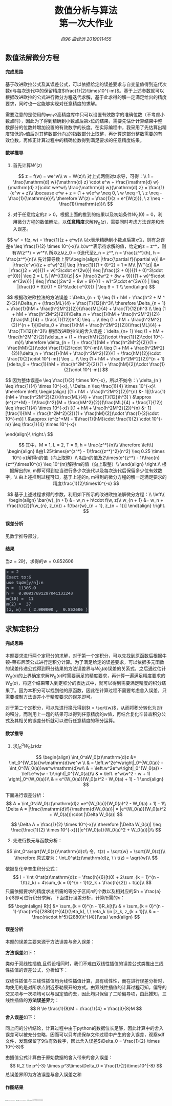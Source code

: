 <h1  align = "center" >数值分析与算法<br>第一次大作业 </h1>

<h6 align = "center">自96 曲世远 2019011455</h6>



## 数值法解微分方程

#### 完成思路

基于改进欧拉公式及其误差公式，可以依据给定的误差要求与自变量值得到迭代次数$n$与每次迭代中的保留精度$\frac{1}{2}\times10^{-m}$。基于上述参数就可以根据改进欧拉的公式进行微分方程迭代求解，基于此求得的解一定满足给出的精度要求，同时也一定能够实现对任意精度的求解。

需要注意的是使用的`gmpy2`高精度库中只可以设置有效数字的准确位数（不考虑小数点时），因此为了得到精确到小数点后第`x`位的结果，需要先估计计算结果中整数部分的位数并增加设置的有效数字的长度。在实际编程中，我采用了先估算出精度较低的`w`值后对其整数部分向`2`的指数部分上取整，再计算这部分整数需要的有效位数，再修正计算过程中的精确位数得到满足要求的任意精度结果。

#### 数学推导

1. 首先计算$W'(z)$

$$
z = f(w) = we^w\\
w = W(z)\\
对上式两侧对z求导，可得：\\
1 = \frac{\mathrm{d} w}{\mathrm{d} z} \cdot e^w + \frac{\mathrm{d} w}{\mathrm{d} z}\cdot we^w\\
\frac{\mathrm{d} w}{\mathrm{d} z} = \frac{1}{e^w + z}\\
\because e^w + z = (1 + w)e^w \neq 0, \ w \neq -1, \ z \neq -\frac{1}{\mathrm{e}}\\
\therefore W'(z) = \frac{1}{z + e^{W(z)}}, \ z \neq -\frac{1}{\mathrm{e}}\\
$$

2. 对于任意给定的$z > 0$，根据上面的推到的结果以及初始条件$W_0(0) = 0$，利用微分方程的数值解法，以**任意精度**求解$W_0(z)$，需要同时考虑方法误差和舍入误差。

$$
w' = f(z, w) = \frac{1}{z + e^w}\\
以x表示精确到小数点后第x位，则有总误差e \leq \frac{1}{2} \times 10^{-x}\\
以w^*表示待求解的值，给定的z = z^*，则有W(z^*) = w^*\\
所以z从z_0 = 0迭代至z_n = z^*, n = \frac{z^*}{h}, h = \frac{z^*}{n}\\
先计算导数上界\\\begin{align}
|\frac{\partial f}{\partial w}|  &= |\frac{e^w}{(z + e^w)^2}| \leq  |\frac{1}{(1 + 0)^2} = 1 = M\\
|W''(z)| &= |\frac{(2 + w)}{(1 + w)^3\cdot e^{2w}}| \leq |\frac{(2 + 0)}{(1 + 0)^3\cdot e^{0}}| \leq 2 = L \\
|W^{(3)}(z)| &=  |\frac{(2w^2 + 8w + 9)}{(1 + w)^5\cdot e^{3w})} | \leq |\frac{(2w^2 + 8w + 9)}{(1 + w)^5\cdot e^{3w})} | \leq |\frac{(0 + 9)}{(1 + 0)^5\cdot e^{0})} | \leq 9 = T \\ 
\end{align}
$$

$$
根据改进欧拉法的方法误差：\Delta_{n + 1} \leq (1 + hM + \frac{h^2 + M ^ 2}{2})\Delta_n + (\frac{ML}{4} + \frac{T}{12})h^3\\
\therefore \Delta_{n + 1} + \frac{1}{hM + \frac{h^2M^2}{2}}(\frac{ML}{4} + \frac{T}{12})h^3 \\ \leq (1 + hM + \frac{h^2M^2}{2})[\Delta_n + \frac{1}{hM + \frac{h^2M^2}{2}}(\frac{ML}{4} + \frac{T}{12})h^3] \leq ... \\
\leq (1 + hM + \frac{h^2M^2}{2})^{n + 1}[\Delta_0 + \frac{1}{hM + \frac{h^2M^2}{2}}(\frac{ML}{4} + \frac{T}{12})h^3]\\
根据改进欧拉法的舍入误差：\delta_{n+ 1} \leq (1 + hM + \frac{h^2M^2}{2})\delta_n + (1 + \frac{hM}{2})\cdot \frac{1}{2}\cdot 10^{-m}\\
\therefore \delta_{n + 1} + \frac{1}{hM + \frac{h^2M^2}{2}}(1 + \frac{hM}{2})\cdot \frac{1}{2}\cdot 10^{-m}\\
\leq (1 + hM + \frac{h^2M^2}{2})[\delta_n +  \frac{1}{hM + \frac{h^2M^2}{2}}(1 + \frac{hM}{2})\cdot \frac{1}{2}\cdot 10^{-m}] \leq ... \\
\leq (1 + hM + \frac{h^2M^2}{2})^{n + 1}[\delta_0 +  \frac{1}{hM + \frac{h^2M^2}{2}}(1 + \frac{hM}{2})\cdot \frac{1}{2}\cdot 10^{-m}]
$$

$$
因为整体误差e \leq \frac{1}{2} \times 10^{-x}，所以不妨令：\\
\delta_{n } \leq \frac{1}{4} \times 10^{-x}, \ \Delta_n \leq \frac{1}{4} \times 10^{-x}\\
\therefore 
\left\{
\begin{align}
 [(1 + hM + \frac{h^2M^2}{2})^{n} &- 1][\frac{1}{hM + \frac{h^2M^2}{2}}(\frac{ML}{4} + \frac{T}{12})h^3] \\
 &\approx (e^{z^*M} - 1)\frac{h^2}{M + \frac{hM^2}{2}}(\frac{ML}{4} + \frac{T}{12})
 \leq \frac{1}{4} \times 10^{-x}\\
[(1 + hM + \frac{h^2M^2}{2})^{n} &- 1][\frac{1}{hM + \frac{h^2M^2}{2}}(1 + \frac{hM}{2})\cdot \frac{1}{2}\cdot 10^{-m}] \\
&\approx (e^{z^*M} - 1)\frac{1}{hM}\cdot \frac{1}{2} \cdot 10^{-m}
\leq \frac{1}{4} \times 10^{-x}\\

\end{align}\\
\right.\\
$$

$$
其中，M = 1, L = 2, T = 9, h = \frac{z^*}{n}\\
\therefore \left\{
\begin{align}
&由1.25\times(e^{z^*} - 1)\frac{{z^*}^2}{n^2} \leq 0.25 \times 10^{-x}解得n的值（向上取整）\\
&由n的值及2\times(e^{z^*} - 1)\frac{n}{z^*}\times10^{x} \leq 10^{m}解得m的值（向上取整）\\
\end{align}
\right.\\
根据解出的n, m即可得到应当进行多少次迭代以及每次迭代后保留多少位有效数字，\\
由上述推到过程可知，基于上述的n, m得到的微分方程的解一定满足要求的精度\frac{1}{2}\times10^{-x}
$$

$$
基于上述过程求得的参数，利用如下所示的改进欧拉法解微分方程：\\
\left\{
\begin{align}
\bar{w}_{n +1} &= w_n + h\cdot f(w, z)\\
w_{n + 1} &= w_n + \frac{h}{2}[f(w_{n}, z_{n}) + f(\bar{w}_{n + 1}, z_{n + 1})]
\end{align}
\right.
$$

#### 误差分析

见数学推导部分。

#### 结果

当$z = 2$时，求得的$w = 0.852606$

<img src="report.assets/image-20211208143203727.png" alt="image-20211208143203727" style="zoom:70%;" />



## 求解定积分

#### 完成思路

本题要求进行两个定积分的求解，对于第一个定积分，可以先找到原函数后根据牛顿-莱布尼茨公式进行定积分计算。为了满足给定的误差要求，可以依据多元函数的误差传递公式得到积分结果的方法误差界与$W_0(a)$误差的关系式，之后通过估计$W_0(a)$的上界确定求解$W_0(a)$时需要满足的精度要求，再计算一遍满足精度要求的$W_0(a)$，将这个结果带入到定积分的表达式中，就可以得到需要满足精度的积分结果了。因为本积分可以找到他的原函数，因此在计算过程不需要考虑舍入误差，只需要控制方法误差小于精度要求的误差即可。

对于第二个定积分，可以先进行换元得到$t = \sqrt{w}$，从而将积分转化为对$t$的积分。而利用上一题的结果可以得到任意精度的$w$值，再结合复化辛普森积分公式及其相关的误差分析就可以进行任意精度的积分运算。

#### 数学推导

1. 求$\int_0^aW_0(z)\mathrm{d}z$

$$
\begin{align}
\int_0^aW_0(z)\mathrm{d}z &=  \int_0^{W_0(a)}w\mathrm{d}we^w \\
& = \left.w^2e^w\right|_0^{W_0(a)} - \int_0^{W_0(a)}we^w\mathrm{d}w\\
& = \left.w^2e^w\right|_0^{W_0(a)} - \left.e^w(w - 1)\right|_0^{W_0(a)}\\
& = \left. e^w(w^2 - w + 1) \right|_0^{W_0(a)}\\
& = e^{W_0(a)}(W_0(a)^2 - W_0(a) + 1) - 1
\end{align}
$$

下面进行误差分析：
$$
A = \int_0^aW_0(z)\mathrm{d}z =e^{W_0(a)}(W_0(a)^2 - W_0(a) + 1) - 1\\
\Delta A = |\frac{\mathrm{d}f}{\mathrm{d}W_0(a)}| = |e^{W_0(a)}(W_0(a)^2 + W_0(a))|\cdot |\Delta W_0(a)|
$$

$$
\Delta A = \frac{1}{2} \times 10^{-x}\\
\therefore |\Delta W_0(a)| \leq \frac{\frac{1}{2} \times 10^{-x}}{|e^{W_0(a)}(W_0(a)^2 + W_0(a))|}\\
$$



2. 先进行换元与函数分析：

$$
\int_0^a\sqrt{W_0(z)}\mathrm{d}z\\
令，t(z) = \sqrt{w} = \sqrt{W_0(z)}\\
\therefore 原式变为：\int_0^at(z)\mathrm{d}z,  \ \ t(z) = \sqrt{w}\\
$$

依据复化辛普生积分公式：
$$
I  = \int_0^at(z)\mathrm{d}z = \frac{h}{6}[t(0) + 2\sum_{k = 1}^{n - 1}t(z_k) + 4\sum_{k = 0}^{n - 1}t(z_k + \frac{h}{2}) + t(a)]\\
$$
只需依据要求的精度求出所需的等分子区间$n$的个数以及相对应的$h = \frac{a}{n}$即可进行积分求解，下面进行误差分析，计算所需的$n$：
$$
\begin{align}
R[t] &= \sum_{k = 0}^{n - 1}R_k[t]\\
& = \sum_{k = 0}^{n - 1}-\frac{h^5}{2880}t^{(4)}(\eta_k), \ \ \eta_k \in [z_k, z_{k + 1}]\\
& = -\frac{n\cdot h^5}{2880}t^{(4)}(\eta)
\end{align}
$$


#### 误差分析

本题的误差主要来源于方法误差与舍入误差：

**方法误差**如下：

类似于双线性插值,且假设相同时，我们不难由双线性插值的误差公式类推出三线性插值的误差公式，分析如下：

双线性插值与三线性插值均为线性插值计算，具有线性性，而在进行误差分析时，均使用的是对所求点附近泰勒展开的方式。由双线性插值的计算过程可知，偏导的交叉项与一次项均可以与固定值约去，因此均只保留了二阶偏导项，由此推知，三线性插值的**方法误差界**为：
$$
R \le \frac{1}{8}M + \frac{1}{4} = \frac{3}{8}M
$$
**舍入误差**如下：

同上问的分析结论，计算过程中由于python的数据位长足够，因此计算中的舍入误差可以被充分忽略，因而可以只考虑保存文件过程中产生的舍入误差，观察sdf文件，发现保留了9位有效数字，因此舍入误差$\Delta_0 = \frac{1}{2} \times 10^{-8}$

由插值公式计算由于原始数据的舍入带来的舍入误差：
$$
R_2 \le p^{-3} \times p^3\times\Delta_0 = \frac{1}{2}\times10^{-8}
$$
总误差界即为方法误差与舍入误差之和

#### 作图结果

<img src="report.assets/image-20211111230526051.png" alt="image-20211111230526051" style="zoom: 16%;" />

<img src="report.assets/image-20211111230619028.png" alt="image-20211111230619028" style="zoom:16%;" />

<img src="report.assets/image-20211111230720486.png" alt="image-20211111230720486" style="zoom:25%;" />



